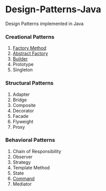 # Design-Patterns-Java
Design Patterns implemented in Java

### Creational Patterns

  1. [Factory Method](./Creational%20Patterns/Factory%20Method.md)
  2. [Abstract Factory](./Creational%20Patterns/Abstract%20Factory.md)
  3. [Builder](./Creational%20Patterns/Builder.md)
  4. Prototype
  5. Singleton

### Structural Patterns

  1. Adapter
  2. Bridge
  3. Composite
  4. Decorator
  5. Facade
  6. Flyweight
  7. Proxy

### Behavioral Patterns

  1. Chain of Responsibility
  2. Observer
  3. Strategy
  4. Template Method
  5. State
  6. [Command](./Command%20Pattern.md)
  7. Mediator
